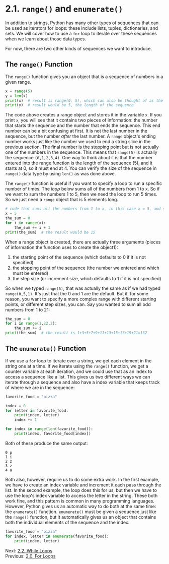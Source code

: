 # 2.1. `range()` and `enumerate()`

In addition to strings, Python has many other types of sequences that can be used as iterators for loops: these include
lists, tuples, dictionaries, and sets. We will cover how to use a `for` loop to iterate over these sequences when we
learn about those data types.

For now, there are two other kinds of sequences we want to introduce.

## The `range()` Function

The `range()` function gives you an object that is a sequence of numbers in a given range.

```python
x = range(5)
y = len(x)
print(x)  # result is range(0, 5), which can also be thought of as the sequence: 0,1,2,3,4
print(y)  # result would be 5, the length of the sequence
```

The code above creates a range object and stores it in the variable `x`. If you print `x`, you will see that it contains two
pieces of information: the number that starts the sequence and the number that ends the sequence. This end number can be
a bit confusing at first. It is not the last number in the sequence, but the number _after_ the last number. A `range`
object's ending number works just like the number we used to end a string slice in the previous section. The final number
is the stopping point but is not actually one of the numbers in the sequence. This means that `range(5)` is actually the
sequence `(0,1,2,3,4)`. One way to think about it is that the number entered into the range function is the length of the
sequence (5), and it starts at 0, so it must end at 4. You can verify the size of the sequence in `range()` data type by
using `len()` as was done above.

The `range()` function is useful if you want to specify a loop to run a specific number of times. The _loop_ below sums
all of the numbers from 1 to x. So if we want to sum the numbers 1 to 5, then we need the loop to run 5 times. So we
just need a `range` object that is 5 elements long.

```python
# code that sums all the numbers from 1 to x, in this case x = 5, and so the sum = 1+2+3+4+5 = 15
x = 5
the_sum = 0
for i in range(x):
    the_sum += i + 1
print(the_sum)  # the result would be 15
```

When a range object is created, there are actually three arguments (pieces of information the function uses to create
the object1):

1. the starting point of the sequence (which defaults to 0 if it is not specified)
2. the stopping point of the sequence (the number we entered and which must be entered)
3. the step size (or increment size, which defaults to 1 if it is not specified)

So when we typed `range(5)`, that was actually the same as if we had typed `range(0,5,1)`. It's just that the 0 and 1
are the default. But if, for some reason, you want to specify a more complex range with different starting points, or
different step sizes, you can. Say you wanted to sum all odd numbers from 1 to 21:

```python
the_sum = 0
for i in range(1,22,2):
	the_sum += i
print(the_sum)  # the result is 1+3+5+7+9+11+13+15+17+19+21=132
```

## The `enumerate()` Function

If we use a `for` loop to iterate over a string, we get each element in the string one at a time. If we iterate using the
`range()` function, we get a counter variable at each iteration, and we could use that as an index to access a sequence
like a list. This gives us two different ways we can iterate through a sequence and also have a index variable that
keeps track of where we are in the sequence:

```python
favorite_food = "pizza"

index = 0
for letter in favorite_food:
    print(index, letter)
    index += 1

for index in range(len(favorite_food)):
    print(index, favorite_food[index])
```

Both of these produce the same output:

```text
0 p
1 i
2 z
3 z
4 a
```

Both also, however, require us to do some extra work. In the first example, we have to create an index variable and
increment it each pass through the list. In the second example, the loop does this for us, but then we have to use the
loop's index variable to access the letter in the string. These both work fine, and this pattern is common in many
programming languages. However, Python gives us an automatic way to do both at the same time: the `enumerate()`
function. `enumerate()` must be given a sequence just like the `range()` function, but it automatically gives us an
object that contains both the individual elements of the sequence and the index.

```python
favorite_food = "pizza"
for index, letter in enumerate(favorite_food):
    print(index, letter)
```

Next: [2.2. While Loops](2.2.%20While%20Loops.md)<br>
Previous: [2.0. For Loops](2.0%20The%20For%20Loop.md)
